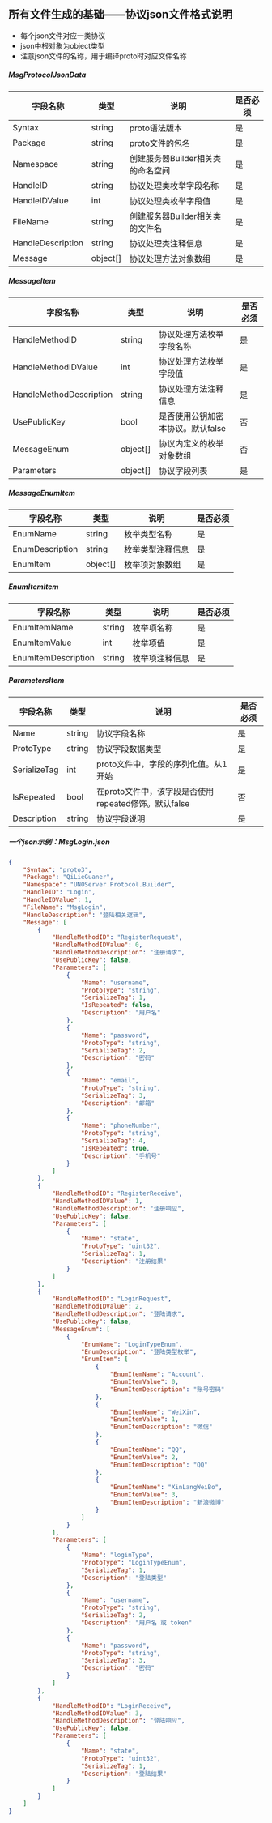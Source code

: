 ## 所有文件生成的基础——协议json文件格式说明

* 每个json文件对应一类协议
* json中根对象为object类型
* 注意json文件的名称，用于编译proto时对应文件名称

##### MsgProtocolJsonData

| 字段名称          | 类型     | 说明                              | 是否必须 |
| ----------------- | -------- | --------------------------------- | -------- |
| Syntax            | string   | proto语法版本                     | 是       |
| Package           | string   | proto文件的包名                   | 是       |
| Namespace         | string   | 创建服务器Builder相关类的命名空间 | 是       |
| HandleID          | string   | 协议处理类枚举字段名称            | 是       |
| HandleIDValue     | int      | 协议处理类枚举字段值              | 是       |
| FileName          | string   | 创建服务器Builder相关类的文件名   | 是       |
| HandleDescription | string   | 协议处理类注释信息                | 是       |
| Message           | object[] | 协议处理方法对象数组              | 是       |

##### MessageItem

| 字段名称                | 类型     | 说明                              | 是否必须 |
| ----------------------- | -------- | --------------------------------- | -------- |
| HandleMethodID          | string   | 协议处理方法枚举字段名称          | 是       |
| HandleMethodIDValue     | int      | 协议处理方法枚举字段值            | 是       |
| HandleMethodDescription | string   | 协议处理方法注释信息              | 是       |
| UsePublicKey            | bool     | 是否使用公钥加密本协议。默认false | 否       |
| MessageEnum             | object[] | 协议内定义的枚举对象数组          | 否       |
| Parameters              | object[] | 协议字段列表                      | 是       |

##### MessageEnumItem

| 字段名称        | 类型     | 说明             | 是否必须 |
| --------------- | -------- | ---------------- | -------- |
| EnumName        | string   | 枚举类型名称     | 是       |
| EnumDescription | string   | 枚举类型注释信息 | 是       |
| EnumItem        | object[] | 枚举项对象数组   | 是       |

##### EnumItemItem

| 字段名称            | 类型   | 说明           | 是否必须 |
| ------------------- | ------ | -------------- | -------- |
| EnumItemName        | string | 枚举项名称     | 是       |
| EnumItemValue       | int    | 枚举项值       | 是       |
| EnumItemDescription | string | 枚举项注释信息 | 是       |

##### ParametersItem

| 字段名称     | 类型   | 说明                                                 | 是否必须 |
| ------------ | ------ | ---------------------------------------------------- | -------- |
| Name         | string | 协议字段名称                                         | 是       |
| ProtoType    | string | 协议字段数据类型                                     | 是       |
| SerializeTag | int    | proto文件中，字段的序列化值。从1开始                 | 是       |
| IsRepeated   | bool   | 在proto文件中，该字段是否使用repeated修饰。默认false | 否       |
| Description  | string | 协议字段说明                                         | 是       |

##### 一个json示例：MsgLogin.json

```json
{
	"Syntax": "proto3",
	"Package": "QiLieGuaner",
	"Namespace": "UNOServer.Protocol.Builder",
	"HandleID": "Login",
	"HandleIDValue": 1,
	"FileName": "MsgLogin",
	"HandleDescription": "登陆相关逻辑",
	"Message": [
		{
			"HandleMethodID": "RegisterRequest",
			"HandleMethodIDValue": 0,
			"HandleMethodDescription": "注册请求",
			"UsePublicKey": false,
			"Parameters": [
				{
					"Name": "username",
					"ProtoType": "string",
					"SerializeTag": 1,
					"IsRepeated": false,
					"Description": "用户名"
				},
				{
					"Name": "password",
					"ProtoType": "string",
					"SerializeTag": 2,
					"Description": "密码"
				},
				{
					"Name": "email",
					"ProtoType": "string",
					"SerializeTag": 3,
					"Description": "邮箱"
				},
				{
					"Name": "phoneNumber",
					"ProtoType": "string",
					"SerializeTag": 4,
					"IsRepeated": true,
					"Description": "手机号"
				}
			]
		},
		{
			"HandleMethodID": "RegisterReceive",
			"HandleMethodIDValue": 1,
			"HandleMethodDescription": "注册响应",
			"UsePublicKey": false,
			"Parameters": [
				{
					"Name": "state",
					"ProtoType": "uint32",
					"SerializeTag": 1,
					"Description": "注册结果"
				}
			]
		},
		{
			"HandleMethodID": "LoginRequest",
			"HandleMethodIDValue": 2,
			"HandleMethodDescription": "登陆请求",
			"UsePublicKey": false,
			"MessageEnum": [
				{
					"EnumName": "LoginTypeEnum",
					"EnumDescription": "登陆类型枚举",
					"EnumItem": [
						{
							"EnumItemName": "Account",
							"EnumItemValue": 0,
							"EnumItemDescription": "账号密码"
						},
						{
							"EnumItemName": "WeiXin",
							"EnumItemValue": 1,
							"EnumItemDescription": "微信"
						},
						{
							"EnumItemName": "QQ",
							"EnumItemValue": 2,
							"EnumItemDescription": "QQ"
						},
						{
							"EnumItemName": "XinLangWeiBo",
							"EnumItemValue": 3,
							"EnumItemDescription": "新浪微博"
						}
					]
				}
			],
			"Parameters": [
				{
					"Name": "loginType",
					"ProtoType": "LoginTypeEnum",
					"SerializeTag": 1,
					"Description": "登陆类型"
				},
				{
					"Name": "username",
					"ProtoType": "string",
					"SerializeTag": 2,
					"Description": "用户名 或 token"
				},
				{
					"Name": "password",
					"ProtoType": "string",
					"SerializeTag": 3,
					"Description": "密码"
				}
			]
		},
		{
			"HandleMethodID": "LoginReceive",
			"HandleMethodIDValue": 3,
			"HandleMethodDescription": "登陆响应",
			"UsePublicKey": false,
			"Parameters": [
				{
					"Name": "state",
					"ProtoType": "uint32",
					"SerializeTag": 1,
					"Description": "登陆结果"
				}
			]
		}
	]
}
```

